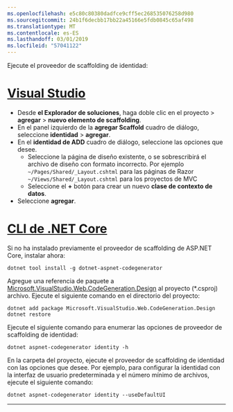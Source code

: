 ```yaml
---
ms.openlocfilehash: e5c80c80380dadfce9cff5ec268535076258d980
ms.sourcegitcommit: 24b1f6decbb17bb22a45166e5fdb0845c65af498
ms.translationtype: MT
ms.contentlocale: es-ES
ms.lasthandoff: 03/01/2019
ms.locfileid: "57041122"
---
```

Ejecute el proveedor de scaffolding de identidad:

# <a name="visual-studiotabvisual-studio"></a>[Visual Studio](#tab/visual-studio)

* Desde **el Explorador de soluciones**, haga doble clic en el proyecto > **agregar** > **nuevo elemento de scaffolding**.
* En el panel izquierdo de la **agregar Scaffold** cuadro de diálogo, seleccione **identidad** > **agregar**.
* En el **identidad de ADD** cuadro de diálogo, seleccione las opciones que desee.
  * Seleccione la página de diseño existente, o se sobrescribirá el archivo de diseño con formato incorrecto. Por ejemplo `~/Pages/Shared/_Layout.cshtml` para las páginas de Razor `~/Views/Shared/_Layout.cshtml` para los proyectos de MVC
  * Seleccione el **+** botón para crear un nuevo **clase de contexto de datos**.
* Seleccione **agregar**.

# <a name="net-core-clitabnetcore-cli"></a>[CLI de .NET Core](#tab/netcore-cli)

Si no ha instalado previamente el proveedor de scaffolding de ASP.NET Core, instalar ahora:

```cli
dotnet tool install -g dotnet-aspnet-codegenerator
```

Agregue una referencia de paquete a [Microsoft.VisualStudio.Web.CodeGeneration.Design](https://www.nuget.org/packages/Microsoft.VisualStudio.Web.CodeGeneration.Design/) al proyecto (\*.csproj) archivo. Ejecute el siguiente comando en el directorio del proyecto:

```cli
dotnet add package Microsoft.VisualStudio.Web.CodeGeneration.Design
dotnet restore
```

Ejecute el siguiente comando para enumerar las opciones de proveedor de scaffolding de identidad:

```cli
dotnet aspnet-codegenerator identity -h
```

En la carpeta del proyecto, ejecute el proveedor de scaffolding de identidad con las opciones que desee. Por ejemplo, para configurar la identidad con la interfaz de usuario predeterminada y el número mínimo de archivos, ejecute el siguiente comando:

```cli
dotnet aspnet-codegenerator identity --useDefaultUI
```

-------------
